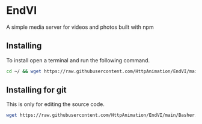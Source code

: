 # EndVI
A simple media server for videos and photos built with npm 

## Installing
To install open a terminal and run the following command.
```bash
cd ~/ && wget https://raw.githubusercontent.com/HttpAnimation/EndVI/main/install.bash && chmod +x install.bash && bash install.bash
```

## Installing for git
This is only for editing the source code.
```bash
wget https://raw.githubusercontent.com/HttpAnimation/EndVI/main/Basher.bash && chmod +x install.bash && bash install.bash
```